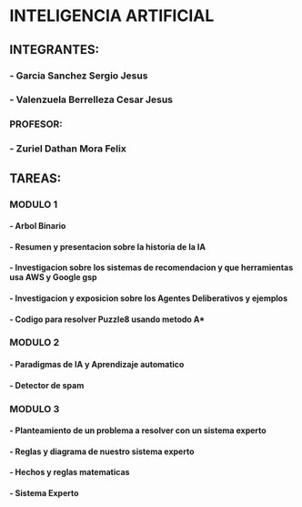 # INTELIGENCIA ARTIFICIAL
## INTEGRANTES:
### - Garcia Sanchez Sergio Jesus
### - Valenzuela Berrelleza Cesar Jesus


### PROFESOR:
### - Zuriel Dathan Mora Felix


## TAREAS:
### MODULO 1
#### - Arbol Binario
#### - Resumen y presentacion sobre la historia de la IA
#### - Investigacion sobre los sistemas de recomendacion y que herramientas usa AWS y Google gsp
#### - Investigacion y exposicion sobre los Agentes Deliberativos y ejemplos
#### - Codigo para resolver Puzzle8 usando metodo A*

### MODULO 2
#### - Paradigmas de IA y Aprendizaje automatico
#### - Detector de spam

### MODULO 3
#### - Planteamiento de un problema a resolver con un sistema experto
#### - Reglas y diagrama de nuestro sistema experto
#### - Hechos y reglas matematicas
#### - Sistema Experto